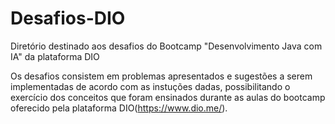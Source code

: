 # Desafios-DIO
Diretório destinado aos desafios do Bootcamp "Desenvolvimento Java com IA" da plataforma DIO

Os desafios consistem em problemas apresentados e sugestões a serem implementadas de acordo com as instuções dadas, possibilitando o exercício dos conceitos que foram ensinados durante as aulas do bootcamp oferecido pela plataforma DIO(https://www.dio.me/).
